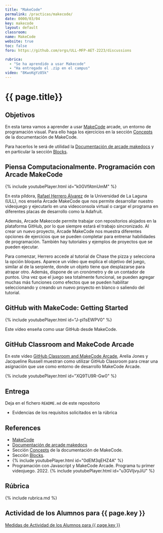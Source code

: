```yaml
---
title: "MakeCode"
permalink: /practicas/makecode/
date: 0000/03/04
key: makecode
layout: default
classroom: 
name: MakeCode
website: true
toc: false
foro: https://github.com/orgs/ULL-MFP-AET-2223/discussions

rubrica:
  - "Se ha aprendido a usar Makecode"
  - "Ha entregado el .zip en el campus"
video: "8KwoKgYz85k"
---
```



# {{ page.title}}

## Objetivos

En esta tarea vamos a aprender a usar [MakeCode](https://arcade.makecode.com/) arcade, un entorno de programación visual.
Para ello haga los ejercicios en la sección [Concepts](https://arcade.makecode.com/concepts) de la documentación de MakeCode.

Para hacerlos le será de utilidad la [Documentación de arcade makedocs](https://arcade.makecode.com/docs) y en particular la sección [Blocks](https://arcade.makecode.com/blocks).

## Piensa Computacionalmente. Programación con Arcade MakeCode

{% include youtubePlayer.html id="k0GVfAtmUmM" %}

En esta píldora, [Rafael Herrero Álvarez](https://rafaherrero.github.io/) de la Universidad de La Laguna (ULL), nos enseña Arcade MakeCode que nos permite desarrollar nuestro videojuego y ejecutarlo en una videoconsola virtual o cargar el programa en diferentes placas de desarrollo como la Adafruit. 

Además, Arcade Makecode permite trabajar con repositorios alojados en la plataforma GitHub, por lo que siempre estará el trabajo sincronizado. Al crear un nuevo proyecto, Arcade MakeCode nos muestra diferentes opciones de ejercicios que se pueden completar para entrenar habilidades de programación. También hay tutoriales y ejemplos de proyectos que se pueden ejecutar. 

Para comenzar, Herrero accede al tutorial de Chase the pizza y selecciona la opción bloques. Aparece un vídeo que explica el objetivo del juego, similar al de la serpiente, donde un objeto tiene que desplazarse para atrapar otro. Además, dispone de un cronómetro y de un contador de puntos. Una vez que el juego sea totalmente funcional, se pueden agregar muchas más funciones como efectos que se pueden habilitar seleccionando y creando un nuevo proyecto en blanco o saliendo del tutorial. 


## GitHub with MakeCode: Getting Started

{% include youtubePlayer.html id="J-pI1sEWPV0" %}

Este vídeo enseña como usar GitHub desde MakeCode.

## GitHub Classroom and MakeCode Arcade

En este vídeo [GitHub Classroom and MakeCode Arcade](https://youtu.be/XQ9TU9R-Gw0?si=VW7sp02TPk2mR2mK), Arelia Jones y Jacqueline Russell muestran como utilizar GitHub Classroom para crear una asignación que use como entorno de desarrollo MakeCode Arcade.

{% include youtubePlayer.html id="XQ9TU9R-Gw0" %}

## Entrega

Deja en el fichero `README.md` de este repositorio 

* Evidencias de los requisitos solicitados en la rúbrica 

## References

* [MakeCode](https://arcade.makecode.com/)
* [Documentación de arcade makedocs](https://arcade.makecode.com/docs)
* Sección [Concepts](https://arcade.makecode.com/concepts) de la documentación de MakeCode.
* Sección [Blocks](https://arcade.makecode.com/blocks).
* {% include youtubePlayer.html id="0dEM3qEHZ4A" %}
* Programación con Javascript y MakeCode Arcade. Programa tu primer videojuego. 2022. 
{% include youtubePlayer.html id="u3GVIjvyJiU" %}


## Rúbrica

{% include rubrica.md %}

## Actividad de los Alumnos para {{ page.key }}

<a href="{{ site.baseurl }}/assets/tareas/{{ page.key }}/activity.html" target="_blank">Medidas de Actividad de los Alumnos para {{ page.key }}</a>
